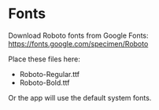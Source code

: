 # Fonts

Download Roboto fonts from Google Fonts:
https://fonts.google.com/specimen/Roboto

Place these files here:
- Roboto-Regular.ttf
- Roboto-Bold.ttf

Or the app will use the default system fonts.

